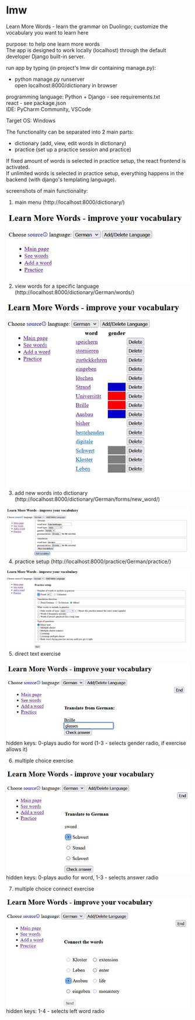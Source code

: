 # lmw
Learn More Words - learn the grammar on Duolingo; customize the vocabulary you want to learn here

purpose: to help one learn more words  
The app is designed to work locally (localhost) through the default developer Django built-in server.  

run app by typing (in project's lmw dir containing manage.py):  
- python manage.py runserver  
open localhost:8000/dictionary in browser

programming language: Python + Django - see requirements.txt  
react - see package.json  
IDE: PyCharm Community, VSCode  

Target OS: Windows  

The functionality can be separated into 2 main parts:
- dictionary (add, view, edit words in dictionary)  
- practice (set up a practice session and practice)  

If fixed amount of words is selected in practice setup, the react frontend is activated.  
If unlimited words is selected in practice setup, everything happens in the backend (with django's templating language).  

screenshots of main functionality:
1. main menu (http://localhost:8000/dictionary/)  
<img align="left" src="index.jpg" />  

2. view words for a specific language (http://localhost:8000/dictionary/German/words/)  
<img align="left" src="words_for_specific_lang.jpg" />  

3. add new words into dictionary (http://localhost:8000/dictionary/German/forms/new_word/)  
<img align="left" src="adding_new_word.jpg" />  

4. practice setup (http://localhost:8000/practice/German/practice/)  
<img align="left" src="practice_setup.jpg" />  

5. direct text exercise  
<img align="left" src="direct_text.jpg" />  
hidden keys: 0-plays audio for word (1-3 - selects gender radio, if exercise allows it)  

6. multiple choice exercise  
<img align="left" src="multiple_choice.jpg" />  
hidden keys: 0-plays audio for word, 1-3 - selects answer radio  

7. multiple choice connect exercise  
<img align="left" src="multi_choice_connect.jpg" />  
hidden keys: 1-4 - selects left word radio  


